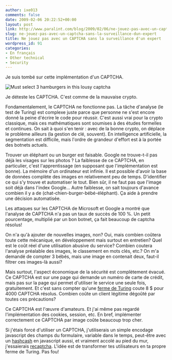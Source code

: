 ```yaml
---
author: ixe013
comments: false
date: 2009-02-06 20:22:52+00:00
layout: post
link: http://www.paralint.com/blog/2009/02/06/ne-jouez-pas-avec-un-captcha-sans-la-surveillance-dun-expert/
slug: ne-jouez-pas-avec-un-captcha-sans-la-surveillance-dun-expert
title: Ne jouez pas avec un CAPTCHA sans la surveillance d'un expert
wordpress_id: 91
categories:
- En français
- Other technical
- Security
---
```


Je suis tombé sur cette implémentation d'un CAPTCHA.


![Must select 3 hamburgers in this lousy captcha ](http://www.paralint.com/blog/wp-content/uploads/2009/02/captcha.jpg)


Je déteste les CAPTCHA. C'est comme de la mauvaise crypto.

Fondamentalement, le CAPTCHA ne fonctionne pas. La tâche d'analyse (le test de Turing) est complexe juste parce que personne ne s'est encore donné la peine d'écrire le code pour réussir. C'est aussi vrai pour la crypto classique, mais ces mathématiques sont soumises à des études formelles et continues. On sait à quoi s'en tenir : avec de la bonne crypto, on déplace le problème ailleurs (la gestion de clé, souvent). En intelligence artificielle, la segmentation est difficile, mais l'ordre de grandeur d'effort est à la portée des botnets actuels.

<!-- more -->Trouver un éléphant ou un burger est faisable. Google ne trouve-t-il pas déjà les visages sur les photos ?  La faiblesse de ce CAPTCHA, en particulier, c'est l'apprentissage (en supposant que l'implémentation est bonne). La mémoire d'un ordinateur est infinie. Il est possible d'avoir la base de données complète des images en relativement peu de temps. D'identifier ce qui s'y trouve et automatiser le tout. Bien sûr, il ne faut pas que l'image soit déjà dans l'index Google... Autre faiblesse, on sait toujours d'avance combien il y a de (chat-chien-burger-bébé-éléphant). Ça aide à prendre une décision automatisée.

Les attaques sur les CAPTCHA de Microsoft et Google a montré que l'analyse de CAPTCHA n'a pas un taux de succès de 100 %. Un petit pourcentage, multiplié par un bon botnet, ça fait beaucoup de captcha résolus!

On n'a qu'à ajouter de nouvelles images, non? Oui, mais combien coûtera toute cette mécanique, en développement mais surtout en entretien? Quel est le coût réel d'une utilisation abusive du service? Combien coutera l'analyse préalable des images, le classement en mots clés, etc.? On m'a demandé de compter 3 bébés, mais une image en contenait deux, faut-il filtrer ces images-là aussi?

Mais surtout, l'aspect économique de la sécurité est complètement évacué. Ce CAPTCHA est sur une page qui demande un numéro de carte de crédit, mais pas sur la page qui permet d'utiliser le service une seule fois, gratuitement.  Et c'est sans compter qu'une [ferme de Turing](http://decapcher.com) coute 8 $ pour 4000 CAPTCHA résolus. Combien coûte un client légitime dégoûté par toutes ces précautions?

Ce CAPTCHA est l'œuvre d'amateurs. Et j'ai même pas regardé l'implémentation des cookies, session, etc.  En bref, implémenter correctement ce CAPTCHA par image coûte beaucoup trop cher.

Si j'étais forcé d'utiliser un CAPTCHA, j'utiliserais un simple encodage javascript des champs du formulaire, variable dans le temps, peut-être avec un [hashcash](http://hashcash.org) en javascript aussi, et vraiment accolé au pied du mur, j'essaierais [recaptcha](http://recaptcha.net). L'idée est de transformer tes utilisateurs en ta propre ferme de Turing. Pas fou!
